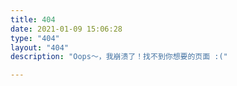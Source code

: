 ```yaml
---
title: 404
date: 2021-01-09 15:06:28
type: "404"
layout: "404"
description: "Oops～，我崩溃了！找不到你想要的页面 :("

---
```

